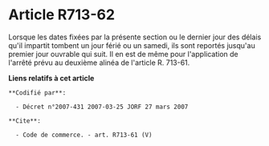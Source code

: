 # Article R713-62

Lorsque les dates fixées par la présente section ou le dernier jour des délais qu'il impartit tombent un jour férié ou un
samedi, ils sont reportés jusqu'au premier jour ouvrable qui suit. Il en est de même pour l'application de l'arrêté prévu au
deuxième alinéa de l'article R. 713-61.

**Liens relatifs à cet article**

	**Codifié par**:

	  - Décret n°2007-431 2007-03-25 JORF 27 mars 2007

	**Cite**:

	  - Code de commerce. - art. R713-61 (V)
